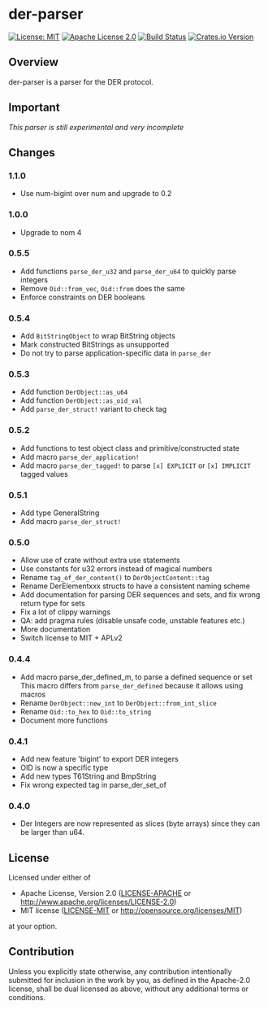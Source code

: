 # der-parser

[![License: MIT](https://img.shields.io/badge/License-MIT-yellow.svg)](./LICENSE-MIT)
[![Apache License 2.0](https://img.shields.io/badge/License-Apache%202.0-blue.svg)](./LICENSE-APACHE)
[![Build Status](https://travis-ci.org/rusticata/der-parser.svg?branch=master)](https://travis-ci.org/rusticata/der-parser)
[![Crates.io Version](https://img.shields.io/crates/v/der-parser.svg)](https://crates.io/crates/der-parser)

## Overview

der-parser is a parser for the DER protocol.

## Important

*This parser is still experimental and very incomplete*

## Changes

### 1.1.0

- Use num-bigint over num and upgrade to 0.2

### 1.0.0

- Upgrade to nom 4

### 0.5.5

- Add functions `parse_der_u32` and `parse_der_u64` to quickly parse integers
- Remove `Oid::from_vec`, `Oid::from` does the same
- Enforce constraints on DER booleans

### 0.5.4

- Add `BitStringObject` to wrap BitString objects
- Mark constructed BitStrings as unsupported
- Do not try to parse application-specific data in `parse_der`

### 0.5.3

- Add function `DerObject::as_u64`
- Add function `DerObject::as_oid_val`
- Add `parse_der_struct!` variant to check tag

### 0.5.2

- Add functions to test object class and primitive/constructed state
- Add macro `parse_der_application!`
- Add macro `parse_der_tagged!` to parse `[x] EXPLICIT` or `[x] IMPLICIT` tagged values

### 0.5.1

- Add type GeneralString
- Add macro `parse_der_struct!`

### 0.5.0

- Allow use of crate without extra use statements
- Use constants for u32 errors instead of magical numbers
- Rename `tag_of_der_content()` to `DerObjectContent::tag`
- Rename DerElementxxx structs to have a consistent naming scheme
- Add documentation for parsing DER sequences and sets, and fix wrong return type for sets
- Fix a lot of clippy warnings
- QA: add pragma rules (disable unsafe code, unstable features etc.)
- More documentation
- Switch license to MIT + APLv2

### 0.4.4

- Add macro parse_der_defined_m, to parse a defined sequence or set
  This macro differs from `parse_der_defined` because it allows using macros
- Rename `DerObject::new_int` to `DerObject::from_int_slice`
- Rename `Oid::to_hex` to `Oid::to_string`
- Document more functions

### 0.4.1

- Add new feature 'bigint' to export DER integers
- OID is now a specific type
- Add new types T61String and BmpString
- Fix wrong expected tag in parse_der_set_of

### 0.4.0

- Der Integers are now represented as slices (byte arrays) since they can be larger than u64.

## License

Licensed under either of

 * Apache License, Version 2.0
   ([LICENSE-APACHE](LICENSE-APACHE) or http://www.apache.org/licenses/LICENSE-2.0)
 * MIT license
   ([LICENSE-MIT](LICENSE-MIT) or http://opensource.org/licenses/MIT)

at your option.

## Contribution

Unless you explicitly state otherwise, any contribution intentionally submitted
for inclusion in the work by you, as defined in the Apache-2.0 license, shall be
dual licensed as above, without any additional terms or conditions.
